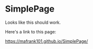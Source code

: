 # SimplePage

Looks like this should work.

Here's a link to this page:

https://mafrank101.github.io/SimplePage/
